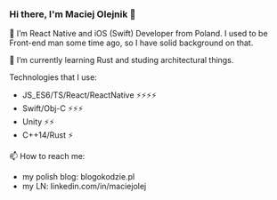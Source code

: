 ### Hi there, I'm Maciej Olejnik 👋

🔭 I’m React Native and iOS (Swift) Developer from Poland. I used to be Front-end man some time ago, so I have solid background on that.

🌱 I’m currently learning Rust and studing architectural things.

Technologies that I use:
- JS_ES6/TS/React/ReactNative ⚡⚡⚡⚡
- Swift/Obj-C ⚡⚡⚡
- Unity ⚡⚡
- C++14/Rust ⚡

📫 How to reach me:
- my polish blog: blogokodzie.pl
- my LN: linkedin.com/in/maciejolej

<!--
**Gareneye/Gareneye** is a ✨ _special_ ✨ repository because its `README.md` (this file) appears on your GitHub profile.

Here are some ideas to get you started:

- 🔭 I’m currently working on ...
- 🌱 I’m currently learning ...
- 👯 I’m looking to collaborate on ...
- 🤔 I’m looking for help with ...
- 💬 Ask me about ...
- 📫 How to reach me: ...
- 😄 Pronouns: ...
- ⚡ Fun fact: ...
-->
